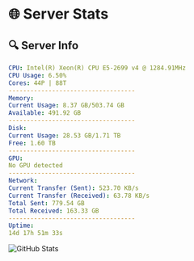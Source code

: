 # 🌐 Server Stats
## 🔍 Server Info
```yaml
CPU: Intel(R) Xeon(R) CPU E5-2699 v4 @ 1284.91MHz
CPU Usage: 6.50%
Cores: 44P | 88T
-----------------------------------
Memory:
Current Usage: 8.37 GB/503.74 GB
Available: 491.92 GB
-----------------------------------
Disk:
Current Usage: 28.53 GB/1.71 TB
Free: 1.60 TB
-----------------------------------
GPU:
No GPU detected
-----------------------------------
Network:
Current Transfer (Sent): 523.70 KB/s
Current Transfer (Received): 63.78 KB/s
Total Sent: 779.54 GB
Total Received: 163.33 GB
-----------------------------------
Uptime:
14d 17h 51m 33s
```
![GitHub Stats](https://img.shields.io/badge/Updated-2025-05-04_11:00:21-blue)